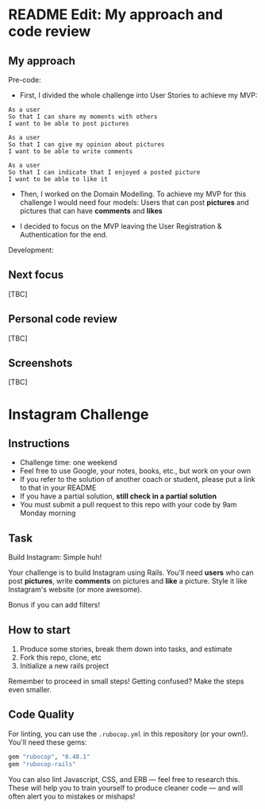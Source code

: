 README Edit: My approach and code review
=================

My approach
------
Pre-code:
* First, I divided the whole challenge into User Stories to achieve my MVP:

```
As a user
So that I can share my moments with others
I want to be able to post pictures

As a user
So that I can give my opinion about pictures
I want to be able to write comments

As a user
So that I can indicate that I enjoyed a posted picture
I want to be able to like it
```

* Then, I worked on the Domain Modelling. To achieve my MVP for this challenge I would need four models:
Users that can post **pictures** and pictures that can have **comments** and **likes**

* I decided to focus on the MVP leaving the User Registration & Authentication for the end.

Development:

Next focus
------
[TBC]

Personal code review
------
[TBC]

Screenshots
------
[TBC]



Instagram Challenge
===================

## Instructions

* Challenge time: one weekend
* Feel free to use Google, your notes, books, etc., but work on your own
* If you refer to the solution of another coach or student, please put a link to that in your README
* If you have a partial solution, **still check in a partial solution**
* You must submit a pull request to this repo with your code by 9am Monday morning

## Task

Build Instagram: Simple huh!

Your challenge is to build Instagram using Rails. You'll need **users** who can post **pictures**, write **comments** on pictures and **like** a picture. Style it like Instagram's website (or more awesome).

Bonus if you can add filters!

## How to start

1. Produce some stories, break them down into tasks, and estimate
2. Fork this repo, clone, etc
3. Initialize a new rails project

Remember to proceed in small steps! Getting confused? Make the steps even smaller.

## Code Quality

For linting, you can use the `.rubocop.yml` in this repository (or your own!).
You'll need these gems:

```ruby
gem "rubocop", "0.48.1"
gem "rubocop-rails"
```

You can also lint Javascript, CSS, and ERB — feel free to research this. These
will help you to train yourself to produce cleaner code — and will often alert
you to mistakes or mishaps!
